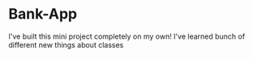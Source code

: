 # Bank-App
I've built this mini project completely on my own! I've learned bunch of different new things about classes
